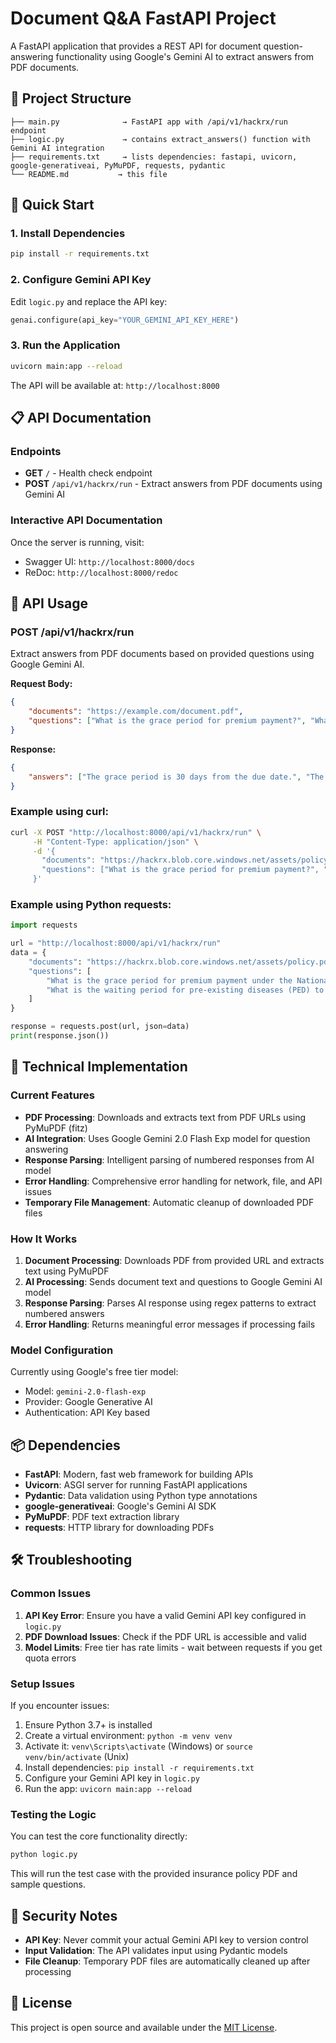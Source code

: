 # Document Q&A FastAPI Project

A FastAPI application that provides a REST API for document question-answering functionality using Google's Gemini AI to extract answers from PDF documents.

## 📁 Project Structure

```
├── main.py              → FastAPI app with /api/v1/hackrx/run endpoint
├── logic.py             → contains extract_answers() function with Gemini AI integration
├── requirements.txt     → lists dependencies: fastapi, uvicorn, google-generativeai, PyMuPDF, requests, pydantic
└── README.md           → this file
```

## 🚀 Quick Start

### 1. Install Dependencies

```bash
pip install -r requirements.txt
```

### 2. Configure Gemini API Key

Edit `logic.py` and replace the API key:
```python
genai.configure(api_key="YOUR_GEMINI_API_KEY_HERE")
```

### 3. Run the Application

```bash
uvicorn main:app --reload
```

The API will be available at: `http://localhost:8000`

## 📋 API Documentation

### Endpoints

- **GET** `/` - Health check endpoint
- **POST** `/api/v1/hackrx/run` - Extract answers from PDF documents using Gemini AI

### Interactive API Documentation

Once the server is running, visit:
- Swagger UI: `http://localhost:8000/docs`
- ReDoc: `http://localhost:8000/redoc`

## 🧠 API Usage

### POST /api/v1/hackrx/run

Extract answers from PDF documents based on provided questions using Google Gemini AI.

**Request Body:**
```json
{
    "documents": "https://example.com/document.pdf",
    "questions": ["What is the grace period for premium payment?", "What is the waiting period for pre-existing diseases?"]
}
```

**Response:**
```json
{
    "answers": ["The grace period is 30 days from the due date.", "The waiting period for PED is 48 months."]
}
```

### Example using curl:

```bash
curl -X POST "http://localhost:8000/api/v1/hackrx/run" \
     -H "Content-Type: application/json" \
     -d '{
       "documents": "https://hackrx.blob.core.windows.net/assets/policy.pdf?sv=2023-01-03&st=2025-07-04T09%3A11%3A24Z&se=2027-07-05T09%3A11%3A00Z&sr=b&sp=r&sig=N4a9OU0w0QXO6AOIBiu4bpl7AXvEZogeT%2FjUHNO7HzQ%3D",
       "questions": ["What is the grace period for premium payment?", "What is the waiting period for pre-existing diseases?"]
     }'
```

### Example using Python requests:

```python
import requests

url = "http://localhost:8000/api/v1/hackrx/run"
data = {
    "documents": "https://hackrx.blob.core.windows.net/assets/policy.pdf?sv=2023-01-03&st=2025-07-04T09%3A11%3A24Z&se=2027-07-05T09%3A11%3A00Z&sr=b&sp=r&sig=N4a9OU0w0QXO6AOIBiu4bpl7AXvEZogeT%2FjUHNO7HzQ%3D",
    "questions": [
        "What is the grace period for premium payment under the National Parivar Mediclaim Plus Policy?",
        "What is the waiting period for pre-existing diseases (PED) to be covered?"
    ]
}

response = requests.post(url, json=data)
print(response.json())
```

## 🔧 Technical Implementation

### Current Features

- **PDF Processing**: Downloads and extracts text from PDF URLs using PyMuPDF (fitz)
- **AI Integration**: Uses Google Gemini 2.0 Flash Exp model for question answering
- **Response Parsing**: Intelligent parsing of numbered responses from AI model
- **Error Handling**: Comprehensive error handling for network, file, and API issues
- **Temporary File Management**: Automatic cleanup of downloaded PDF files

### How It Works

1. **Document Processing**: Downloads PDF from provided URL and extracts text using PyMuPDF
2. **AI Processing**: Sends document text and questions to Google Gemini AI model
3. **Response Parsing**: Parses AI response using regex patterns to extract numbered answers
4. **Error Handling**: Returns meaningful error messages if processing fails

### Model Configuration

Currently using Google's free tier model:
- Model: `gemini-2.0-flash-exp`
- Provider: Google Generative AI
- Authentication: API Key based

## 📦 Dependencies

- **FastAPI**: Modern, fast web framework for building APIs
- **Uvicorn**: ASGI server for running FastAPI applications
- **Pydantic**: Data validation using Python type annotations
- **google-generativeai**: Google's Gemini AI SDK
- **PyMuPDF**: PDF text extraction library
- **requests**: HTTP library for downloading PDFs

## 🛠️ Troubleshooting

### Common Issues

1. **API Key Error**: Ensure you have a valid Gemini API key configured in `logic.py`
2. **PDF Download Issues**: Check if the PDF URL is accessible and valid
3. **Model Limits**: Free tier has rate limits - wait between requests if you get quota errors

### Setup Issues

If you encounter issues:

1. Ensure Python 3.7+ is installed
2. Create a virtual environment: `python -m venv venv`
3. Activate it: `venv\Scripts\activate` (Windows) or `source venv/bin/activate` (Unix)
4. Install dependencies: `pip install -r requirements.txt`
5. Configure your Gemini API key in `logic.py`
6. Run the app: `uvicorn main:app --reload`

### Testing the Logic

You can test the core functionality directly:

```bash
python logic.py
```

This will run the test case with the provided insurance policy PDF and sample questions.

## 🔐 Security Notes

- **API Key**: Never commit your actual Gemini API key to version control
- **Input Validation**: The API validates input using Pydantic models
- **File Cleanup**: Temporary PDF files are automatically cleaned up after processing

## 📄 License

This project is open source and available under the [MIT License](LICENSE).